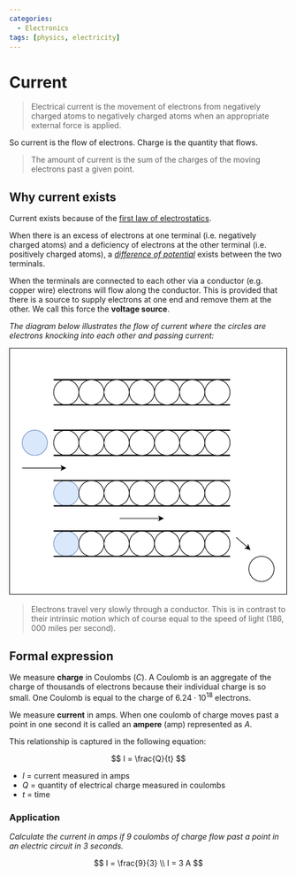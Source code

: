 ```yaml
---
categories:
  - Electronics
tags: [physics, electricity]
---
```


# Current

> Electrical current is the movement of electrons from negatively charged atoms to negatively charged atoms when an appropriate external force is applied.

So current is the flow of electrons. Charge is the quantity that flows.

> The amount of current is the sum of the charges of the moving electrons past a given point.

## Why current exists

Current exists because of the [first law of electrostatics](/Electronics/Physics_of_electricity/Coulombs_Laws.md).

When there is an excess of electrons at one terminal (i.e. negatively charged atoms) and a deficiency of electrons at the other terminal (i.e. positively charged atoms), a [_difference of potential_](/Electronics/Voltage.md) exists between the two terminals.

When the terminals are connected to each other via a conductor (e.g. copper wire) electrons will flow along the conductor. This is provided that there is a source to supply electrons at one end and remove them at the other. We call this force the **voltage source**.

_The diagram below illustrates the flow of current where the circles are electrons knocking into each other and passing current:_

![](/img/charge-cylinder.svg)

> Electrons travel very slowly through a conductor. This is in contrast to their intrinsic motion which of course equal to the speed of light (186, 000 miles per second).

## Formal expression

We measure **charge** in Coulombs ($C$). A Coulomb is an aggregate of the charge of thousands of electrons because their individual charge is so small.
One Coulomb is equal to the charge of $6.24 \cdot 10 ^{18}$ electrons.

We measure **current** in amps. When one coulomb of charge moves past a point in one second it is called an **ampere** (amp) represented as $A$.

This relationship is captured in the following equation:

$$
I = \frac{Q}{t}
$$

- $I$ = current measured in amps
- $Q$ = quantity of electrical charge measured in coulombs
- $t$ = time

### Application

_Calculate the current in amps if 9 coulombs of charge flow past a point in an electric circuit in 3 seconds._

$$
I = \frac{9}{3} \\
I = 3  A
$$
